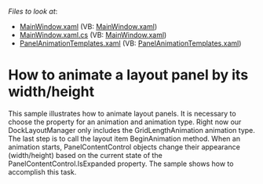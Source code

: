 <!-- default file list -->
*Files to look at*:

* [MainWindow.xaml](./CS/Q357154/MainWindow.xaml) (VB: [MainWindow.xaml](./VB/Q357154/MainWindow.xaml))
* [MainWindow.xaml.cs](./CS/Q357154/MainWindow.xaml.cs) (VB: [MainWindow.xaml](./VB/Q357154/MainWindow.xaml))
* [PanelAnimationTemplates.xaml](./CS/Q357154/PanelAnimationTemplates.xaml) (VB: [PanelAnimationTemplates.xaml](./VB/Q357154/PanelAnimationTemplates.xaml))
<!-- default file list end -->
# How to animate a layout panel by its width/height


<p>This sample illustrates how to animate layout panels. It is necessary to choose the property for an animation and animation type. Right now our DockLayoutManager only includes the GridLengthAnimation animation type. The last step is to call the layout item BeginAnimation method. When an animation starts, PanelContentControl objects change their appearance (width/height) based on the current state of the PanelContentControl.IsExpanded property. The sample shows how to accomplish this task.</p>

<br/>


